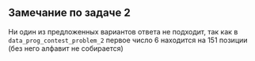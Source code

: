 ## Замечание по задаче 2
Ни один из предложенных вариантов ответа не подходит, так как в `data_prog_contest_problem_2` первое число 6 находится на 151 позиции (без него алфавит не собирается)
